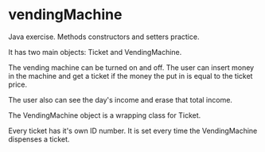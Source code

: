 # vendingMachine
Java exercise. Methods constructors and setters practice.

It has two main objects: Ticket and VendingMachine.

The vending machine can be turned on and off.
The user can insert money in the machine and get a ticket if the money the put in is equal to the ticket price.

The user also can see the day's income and erase that total income.

The VendingMachine object is a wrapping class for Ticket.

Every ticket has it's own ID number. It is set every time the VendingMachine dispenses a ticket.


